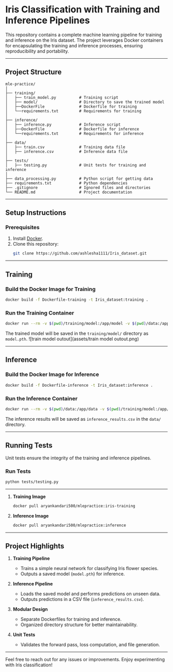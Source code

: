 # **Iris Classification with Training and Inference Pipelines**

This repository contains a complete machine learning pipeline for training and inference on the Iris dataset. The project leverages Docker containers for encapsulating the training and inference processes, ensuring reproducibility and portability.

---

## **Project Structure**

```
mle-practice/
│
├── training/
│   ├── train_model.py          # Training script
│   ├── model/                  # Directory to save the trained model
│   ├──DockerFile               # Dockerfile for training
│   └──requirements.txt         # Requirements for training
│
├── inference/
│   ├── inference.py            # Inference script
│   ├──DockerFile               # Dockerfile for inference
│   └──requirements.txt         # Requirements for inference
│
├── data/
│   ├── train.csv               # Training data file
│   ├── inference.csv           # Inference data file
│
├── tests/
│   ├── testing.py              # Unit tests for training and inference
│
├── data_processing.py          # Python script for getting data
├── requirements.txt            # Python dependencies
├── .gitignore                  # Ignored files and directories
└── README.md                   # Project documentation
```

---

## **Setup Instructions**

### **Prerequisites**
1. Install [Docker](https://docs.docker.com/get-docker/).
2. Clone this repository:
   ```bash
   git clone https://github.com/ashlesha1111/Iris_dataset.git
   
   ```

---

## **Training**

### **Build the Docker Image for Training**
```bash
docker build -f Dockerfile-training -t Iris_dataset:training .
```

### **Run the Training Container**
```bash
docker run --rm -v $(pwd)/training/model:/app/model -v $(pwd)/data:/app/data Iris_dataset:training
```

The trained model will be saved in the `training/model/` directory as `model.pth`.
![train model outout](assets/train model outout.png)


---

## **Inference**

### **Build the Docker Image for Inference**
```bash
docker build -f Dockerfile-inference -t Iris_dataset:inference .
```

### **Run the Inference Container**
```bash
docker run --rm -v $(pwd)/data:/app/data -v $(pwd)/training/model:/app/model mlepractice:inference
```

The inference results will be saved as `inference_results.csv` in the `data/` directory.

---

## **Running Tests**

Unit tests ensure the integrity of the training and inference pipelines.

### **Run Tests**
```bash
python tests/testing.py
```


---

1. **Training Image**  
   ```bash
   docker pull aryankandari500/mlepractice:iris-training
   ```

2. **Inference Image**  
   ```bash
   docker pull aryankandari500/mlepractice:inference
   ```

---

## **Project Highlights**
1. **Training Pipeline**
   - Trains a simple neural network for classifying Iris flower species.
   - Outputs a saved model (`model.pth`) for inference.

2. **Inference Pipeline**
   - Loads the saved model and performs predictions on unseen data.
   - Outputs predictions in a CSV file (`inference_results.csv`).

3. **Modular Design**
   - Separate Dockerfiles for training and inference.
   - Organized directory structure for better maintainability.

4. **Unit Tests**
   - Validates the forward pass, loss computation, and file generation.


---

Feel free to reach out for any issues or improvements. Enjoy experimenting with Iris classification! 
